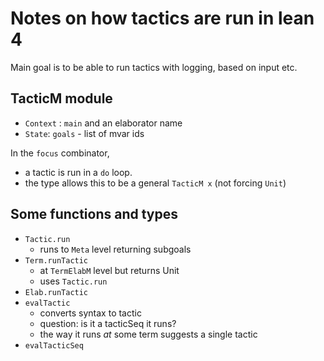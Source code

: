 # Notes on how tactics are run in lean 4

Main goal is to be able to run tactics with logging, based on input etc.
 
## TacticM module

- `Context` : `main` and an elaborator name
- `State`: `goals` - list of mvar ids

In the `focus` combinator, 
   
- a tactic is run in a `do` loop.
- the type allows this to be a general `TacticM x` (not forcing `Unit`)


## Some functions and types

* `Tactic.run`
    - runs to `Meta` level returning subgoals
* `Term.runTactic` 
    - at `TermElabM` level but returns Unit
    - uses `Tactic.run`
* `Elab.runTactic` 
* `evalTactic` 
    - converts syntax to tactic 
    - question: is it a tacticSeq it runs?
    - the way it runs _at_ some term suggests a single tactic
* `evalTacticSeq` 
